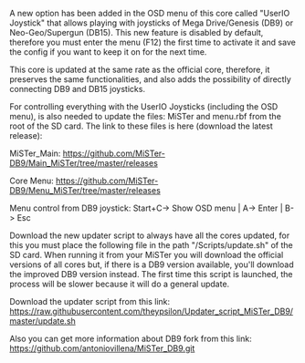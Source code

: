 A new option has been added in the OSD menu of this core called "UserIO Joystick" that allows playing with joysticks of Mega Drive/Genesis (DB9) or Neo-Geo/Supergun (DB15). This new feature is disabled by default, therefore you must enter the menu (F12) the first time to activate it and save the config if you want to keep it on for the next time.

This core is updated at the same rate as the official core, therefore, it preserves the same functionalities, and also adds the possibility of directly connecting DB9 and DB15 joysticks.

For controlling everything with the UserIO Joysticks (including the OSD menu), is also needed to update the files: MiSTer and menu.rbf from the root of the SD card. The link to these files is here (download the latest release):

MiSTer_Main: https://github.com/MiSTer-DB9/Main_MiSTer/tree/master/releases

Core Menu: https://github.com/MiSTer-DB9/Menu_MiSTer/tree/master/releases

Menu control from DB9 joystick: Start+C-> Show OSD menu | A-> Enter | B-> Esc

Download the new updater script to always have all the cores updated, for this you must place the following file in the path "/Scripts/update.sh" of the SD card. When running it from your MiSTer you will download the official versions of all cores but, if there is a DB9 version available, you'll download the improved DB9 version instead. The first time this script is launched, the process will be slower because it will do a general update.

Download the updater script from this link: https://raw.githubusercontent.com/theypsilon/Updater_script_MiSTer_DB9/master/update.sh

Also you can get more information about DB9 fork from this link: https://github.com/antoniovillena/MiSTer_DB9.git